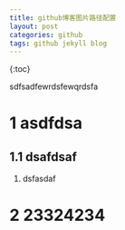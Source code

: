 ```yaml
---
title: github博客图片路径配置
layout: post
categories: github
tags: github jekyll blog
---
```


{:toc}

sdfsadfewrdsfewqrdsfa



# 1 asdfdsa

## 1.1 dsafdsaf

1. dsfasdaf

# 2 23324234
